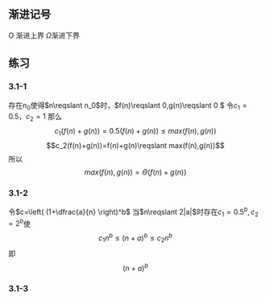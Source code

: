 ## 渐进记号  

O 渐进上界
$\Omega$渐进下界 

## 练习  

### 3.1-1
存在$n_0$使得$n\reqslant n_0$时，$f(n)\reqslant 0,g(n)\reqslant 0 $ 令$c_1=0.5，c_2=1$
那么 
$$c_1(f(n)+g(n))=0.5(f(n)+g(n))\leqslant  max(f(n),g(n))$$
$$c_2(f(n)+g(n))=f(n)+g(n)\reqslant max(f(n),g(n))$$
所以
$$max(f(n),g(n))=\Theta(f(n)+g(n))$$

### 3.1-2 

令$c=\left( (1+\dfrac{a}{n} \right)^b$
当$n\reqslant 2|a|$时存在$c_1=0.5^b,c_2=2^b$使
$$c_1n^b\leqslant (n+a)^b \leqslant c_2 n^b $$
即$$(n+a)^b%=\Theta(n^b)$$

### 3.1-3
